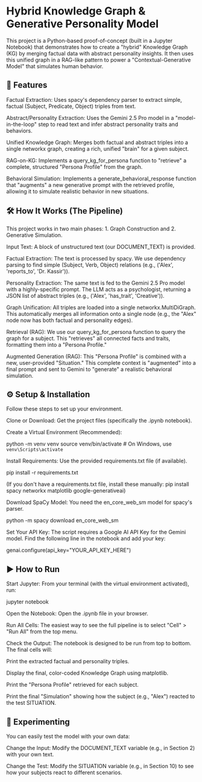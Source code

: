# Hybrid Knowledge Graph & Generative Personality Model

This project is a Python-based proof-of-concept (built in a Jupyter Notebook) that demonstrates how to create a "hybrid" Knowledge Graph (KG) by merging factual data with abstract personality insights. It then uses this unified graph in a RAG-like pattern to power a "Contextual-Generative Model" that simulates human behavior.

## 🚀 Features

Factual Extraction: Uses spacy's dependency parser to extract simple, factual (Subject, Predicate, Object) triples from text.

Abstract/Personality Extraction: Uses the Gemini 2.5 Pro model in a "model-in-the-loop" step to read text and infer abstract personality traits and behaviors.

Unified Knowledge Graph: Merges both factual and abstract triples into a single networkx graph, creating a rich, unified "brain" for a given subject.

RAG-on-KG: Implements a query_kg_for_persona function to "retrieve" a complete, structured "Persona Profile" from the graph.

Behavioral Simulation: Implements a generate_behavioral_response function that "augments" a new generative prompt with the retrieved profile, allowing it to simulate realistic behavior in new situations.

## 🛠️ How It Works (The Pipeline)

This project works in two main phases: 1. Graph Construction and 2. Generative Simulation.

Input Text: A block of unstructured text (our DOCUMENT_TEXT) is provided.

Factual Extraction: The text is processed by spacy. We use dependency parsing to find simple (Subject, Verb, Object) relations (e.g., ('Alex', 'reports_to', 'Dr. Kassir')).

Personality Extraction: The same text is fed to the Gemini 2.5 Pro model with a highly-specific prompt. The LLM acts as a psychologist, returning a JSON list of abstract triples (e.g., ('Alex', 'has_trait', 'Creative')).

Graph Unification: All triples are loaded into a single networkx.MultiDiGraph. This automatically merges all information onto a single node (e.g., the "Alex" node now has both factual and personality edges).

Retrieval (RAG): We use our query_kg_for_persona function to query the graph for a subject. This "retrieves" all connected facts and traits, formatting them into a "Persona Profile."

Augmented Generation (RAG): This "Persona Profile" is combined with a new, user-provided "Situation." This complete context is "augmented" into a final prompt and sent to Gemini to "generate" a realistic behavioral simulation.

## ⚙️ Setup & Installation

Follow these steps to set up your environment.

Clone or Download:
Get the project files (specifically the .ipynb notebook).

Create a Virtual Environment (Recommended):

python -m venv venv
source venv/bin/activate  # On Windows, use `venv\Scripts\activate`


Install Requirements:
Use the provided requirements.txt file (if available).

pip install -r requirements.txt


(If you don't have a requirements.txt file, install these manually: pip install spacy networkx matplotlib google-generativeai)

Download SpaCy Model:
You need the en_core_web_sm model for spacy's parser.

python -m spacy download en_core_web_sm


Set Your API Key:
The script requires a Google AI API Key for the Gemini model. Find the following line in the notebook and add your key:

genai.configure(api_key="YOUR_API_KEY_HERE")


## ▶️ How to Run

Start Jupyter:
From your terminal (with the virtual environment activated), run:

jupyter notebook


Open the Notebook:
Open the .ipynb file in your browser.

Run All Cells:
The easiest way to see the full pipeline is to select "Cell" > "Run All" from the top menu.

Check the Output:
The notebook is designed to be run from top to bottom. The final cells will:

Print the extracted factual and personality triples.

Display the final, color-coded Knowledge Graph using matplotlib.

Print the "Persona Profile" retrieved for each subject.

Print the final "Simulation" showing how the subject (e.g., "Alex") reacted to the test SITUATION.

## 🧪 Experimenting

You can easily test the model with your own data:

Change the Input: Modify the DOCUMENT_TEXT variable (e.g., in Section 2) with your own text.

Change the Test: Modify the SITUATION variable (e.g., in Section 10) to see how your subjects react to different scenarios.
